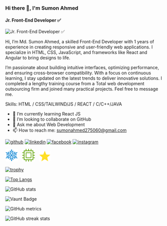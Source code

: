 ### Hi there 👋, I'm Sumon Ahmed
#### Jr. Front-End Developer ✅
![Jr. Front-End Developer ✅]([https://i.ibb.co.com/PGk6LxyB/480531227-1351632352698479-456163442853173893-n.jpg](https://scontent.fdac11-2.fna.fbcdn.net/v/t39.30808-6/480531227_1351632352698479_456163442853173893_n.jpg?_nc_cat=110&ccb=1-7&_nc_sid=127cfc&_nc_ohc=3kGfX8Pxf7wQ7kNvwEFHIWi&_nc_oc=AdnLd6rDqWDIAG2g-Ke02yORq2q_ukSyUH_3ZmhnYwcf0BpM1Ln5LfIxDRgDHPWyMow&_nc_zt=23&_nc_ht=scontent.fdac11-2.fna&_nc_gid=2YHuCzmJgVAqaT6Fpob-5w&oh=00_AfflOQJph0EhTPa0PKl6Sj2E3RJqBpA4M1dYjrw_zBZk1A&oe=68FB986F))

Hi, I’m Md. Sumon Ahmed, a skilled Front-End Developer with 1 years of experience in creating responsive and user-friendly web applications. I specialize in HTML, CSS, JavaScript, and frameworks like React and Angular to bring designs to life.

I’m passionate about building intuitive interfaces, optimizing performance, and ensuring cross-browser compatibility. With a focus on continuous learning, I stay updated on the latest trends to deliver innovative solutions. I completed a lengthy training course from a Total web development outsourcing firm and joined many practical projects. Feel free to message me.

Skills: HTML / CSS/TAILWIND/JS / REACT / C/C++/JAVA 

- 🌱 I’m currently learning React JS 
- 👯 I’m looking to collaborate on GitHub  
- 💬 Ask me about Web Development  
- 📫 How to reach me: sumonahmed275060@gmail.com 


[<img src='https://cdn.jsdelivr.net/npm/simple-icons@3.0.1/icons/github.svg' alt='github' height='40'>](https://github.com/sumon-ahmed84)  [<img src='https://cdn.jsdelivr.net/npm/simple-icons@3.0.1/icons/linkedin.svg' alt='linkedin' height='40'>](https://www.linkedin.com/in/md-sumon-ahmed-a75a92270/)  [<img src='https://cdn.jsdelivr.net/npm/simple-icons@3.0.1/icons/facebook.svg' alt='facebook' height='40'>](https://www.facebook.com/md.sumon.ahmed.683710)  [<img src='https://cdn.jsdelivr.net/npm/simple-icons@3.0.1/icons/instagram.svg' alt='instagram' height='40'>](https://www.instagram.com/md.sumon.ahmed.683710/)  

<a href='https://archiveprogram.github.com/'><img src='https://raw.githubusercontent.com/acervenky/animated-github-badges/master/assets/acbadge.gif' width='40' height='40'></a> <a href='https://docs.github.com/en/developers'><img src='https://raw.githubusercontent.com/acervenky/animated-github-badges/master/assets/devbadge.gif' width='40' height='40'></a> <a href='https://stars.github.com/'><img src='https://raw.githubusercontent.com/acervenky/animated-github-badges/master/assets/starbadge.gif' width='35' height='35'></a> 

[![trophy](https://github-profile-trophy.vercel.app/?username=sumon-ahmed84)](https://github.com/ryo-ma/github-profile-trophy)

[![Top Langs](https://github-readme-stats.vercel.app/api/top-langs/?username=sumon-ahmed84)](https://github.com/anuraghazra/github-readme-stats)

![GitHub stats](https://github-readme-stats.vercel.app/api?username=sumon-ahmed84&show_icons=true)  

![Vaunt Badge](https://api.vaunt.dev/v1/github/entities/sumon-ahmed84/contributions?format=svg&private=false)  

![GitHub metrics](https://metrics.lecoq.io/sumon-ahmed84)  

![GitHub streak stats](https://streak-stats.demolab.com/?user=sumon-ahmed84)  



